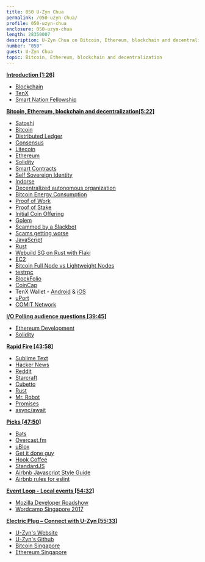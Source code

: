 ```yaml
---
title: 050 U-Zyn Chua
permalink: /050-uzyn-chua/
profile: 050-uzyn-chua
enclosure: 050-uzyn-chua
length: 28350007
description: U-Zyn Chua on Bitcoin, Ethereum, blockchain and decentralization.
number: "050"
guest: U-Zyn Chua
topic: Bitcoin, Ethereum, blockchain and decentralization
---
```


**[Introduction [1:26]](#t=1:26)**

- [Blockchain](https://en.wikipedia.org/wiki/Blockchain)
- [TenX](https://www.tenx.tech/)
- [Smart Nation Fellowship](https://fellowships.data.gov.sg/)

**[Bitcoin, Ethereum, blockchain and decentralization[5:22]](#t=5:22)**

- [Satoshi](https://en.wikipedia.org/wiki/Satoshi_Nakamoto)
- [Bitcoin](https://en.wikipedia.org/wiki/Bitcoin)
- [Distributed Ledger](https://en.wikipedia.org/wiki/Distributed_ledger)
- [Consensus](https://en.wikipedia.org/wiki/Consensus_(computer_science))
- [Litecoin](https://litecoin.com/)
- [Ethereum](https://www.ethereum.org/)
- [Solidity](https://solidity.readthedocs.io/en/develop/)
- [Smart Contracts](https://en.wikipedia.org/wiki/Smart_contract)
- [Self Sovereign Identity](https://www.coindesk.com/path-self-sovereign-identity/)
- [Indorse](https://indorse.io/)
- [Decentralized autonomous organization](https://en.wikipedia.org/wiki/Decentralized_autonomous_organization)
- [Bitcoin Energy Consumption](https://motherboard.vice.com/en_us/article/aek3za/bitcoin-could-consume-as-much-electricity-as-denmark-by-2020)
- [Proof of Work](https://en.wikipedia.org/wiki/Proof-of-work_system)
- [Proof of Stake](https://en.wikipedia.org/wiki/Proof-of-stake)
- [Initial Coin Offering](https://en.wikipedia.org/wiki/Initial_coin_offering)
- [Golem](https://golem.network/)
- [Scammed by a Slackbot](https://medium.com/hellogold/scammed-by-the-slackbot-1ef5a763c8db)
- [Scams getting worse](https://medium.com/hellogold/scams-getting-worse-67e57ce7b6d6)
- [JavaScript](https://en.wikipedia.org/wiki/JavaScript)
- [Rust](https://www.rust-lang.org/en-US/)
- [Webuild SG on Rust with Flaki](https://webuildsg.github.io/live/049-flaki/)
- [EC2](https://aws.amazon.com/ec2/)
- [Bitcoin Full Node vs Lightweight Nodes](https://en.bitcoin.it/wiki/Full_node)
- [testrpc](https://github.com/ethereumjs/testrpc)
- [BlockFolio](https://www.blockfolio.com/)
- [CoinCap](http://coincap.io/)
- TenX Wallet - [Android](https://play.google.com/store/apps/details?id=com.onebit.app) & [iOS](https://itunes.apple.com/us/app/tenx-blockchain-asset-wallet/id1273403542?mt=8)
- [uPort](https://www.uport.me/)
- [COMIT Network](http://www.comit.network/)

**[I/O Polling audience questions [39:45]](#t=39:45)**

- [Ethereum Development](http://ethdocs.org/en/latest/)
- [Solidity](https://solidity.readthedocs.io/en/latest/)

**[Rapid Fire [43:58]](#t=43:58)**

- [Sublime Text](https://www.sublimetext.com/)
- [Hacker News](https://news.ycombinator.com/)
- [Reddit](http://reddit.com/)
- [Starcraft](https://starcraft.com/en-us/)
- [Cubetto](https://www.kickstarter.com/projects/primotoys/cubetto-hands-on-coding-for-girls-and-boys-aged-3)
- [Rust](https://www.rust-lang.org/en-US/)
- [Mr. Robot](https://en.wikipedia.org/wiki/Mr._Robot_(TV_series))
- [Promises](https://developer.mozilla.org/en/docs/Web/JavaScript/Reference/Global_Objects/Promise)
- [async/await](https://developer.mozilla.org/en-US/docs/Web/JavaScript/Reference/Statements/async_function)

**[Picks [47:50]](#t=47:50)**

- [Bats](https://github.com/sstephenson/bats)
- [Overcast.fm](https://overcast.fm/)
- [uBlox](https://www.u-blox.com/en)
- [Get it done guy](http://www.quickanddirtytips.com/get-it-done-guy)
- [Hook Coffee](https://hookcoffee.com.sg/)
- [StandardJS](https://standardjs.com/)
- [Airbnb Javascript Style Guide](https://github.com/airbnb/javascript)
- [Airbnb rules for eslint](https://www.npmjs.com/package/eslint-config-airbnb)

**[Event Loop - Local events [54:32]](#t=54:32)**

- [Mozilla Developer Roadshow](http://mozilladevroadshow-sg.peatix.com/)
- [Wordcamp Singapore 2017](https://2017.singapore.wordcamp.org/)

**[Electric Plug  – Connect with U-Zyn [55:33]](#t=55:33)**

- [U-Zyn's Website](http://uzyn.com/)
- [U-Zyn's Github](https://github.com/uzyn)
- [Bitcoin Singapore](https://www.meetup.com/BitcoinSingapore/)
- [Ethereum Singapore](https://www.meetup.com/Ethereum-Singapore/)
